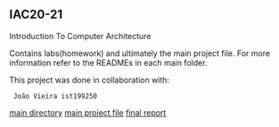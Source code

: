 ## IAC20-21

Introduction To Computer Architecture 

Contains labs(homework) and ultimately the main project file.
For more information refer to the READMEs in each main folder.

This project was done in collaboration with:
```
 João Vieira ist199250
```

[main directory](../code)
[main project file](../main/code/src/dino.as)
[final report](../main/code/report/report_final.pdf)
